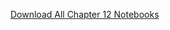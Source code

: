 [Download All Chapter 12 Notebooks](https://download-directory.github.io/?url=https://github.com/coursekata/teaching-materials/tree/main/By%20Chapter%20(ABCD)/Chapter%2012)
